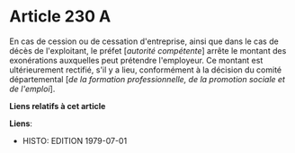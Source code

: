 # Article 230 A

En cas de cession ou de cessation d'entreprise, ainsi que dans le cas de décès de l'exploitant, le préfet [*autorité
compétente*] arrête le montant des exonérations auxquelles peut prétendre l'employeur. Ce montant est ultérieurement
rectifié, s'il y a lieu, conformément à la décision du comité départemental [*de la formation professionnelle, de la
promotion sociale et de l'emploi*].

**Liens relatifs à cet article**

**Liens**:

  - HISTO: EDITION 1979-07-01
